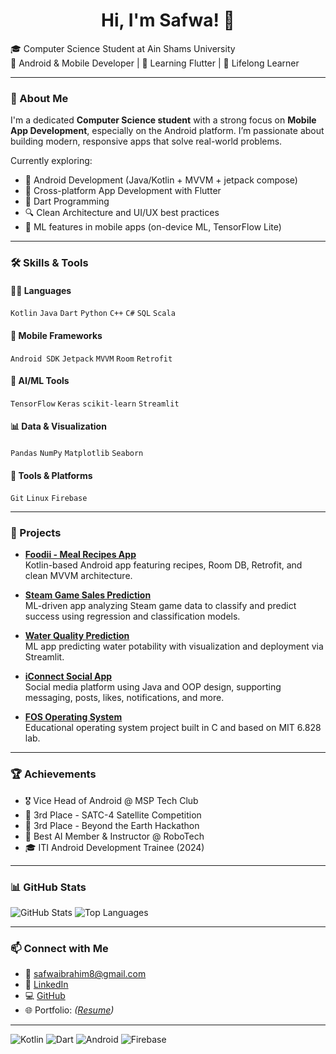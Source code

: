 <h1 align="center">Hi, I'm Safwa! 👋</h1>

🎓 Computer Science Student at Ain Shams University  
📱 Android & Mobile Developer | 🚀 Learning Flutter | 🌱 Lifelong Learner

---

### 🚀 About Me
I'm a dedicated **Computer Science student** with a strong focus on **Mobile App Development**, especially on the Android platform. I’m passionate about building modern, responsive apps that solve real-world problems.

Currently exploring:

- 📱 Android Development (Java/Kotlin + MVVM + jetpack compose)
- 🧩 Cross-platform App Development with Flutter
- 🎯 Dart Programming
- 🔍 Clean Architecture and UI/UX best practices
- 🤖 ML features in mobile apps (on-device ML, TensorFlow Lite)

---

### 🛠️ Skills & Tools

#### 👨‍💻 Languages
`Kotlin` `Java` `Dart` `Python` `C++` `C#` `SQL` `Scala`

#### 📱 Mobile Frameworks
`Android SDK` `Jetpack` `MVVM` `Room` `Retrofit`

#### 🧠 AI/ML Tools
`TensorFlow` `Keras` `scikit-learn` `Streamlit`

#### 📊 Data & Visualization
`Pandas` `NumPy` `Matplotlib` `Seaborn`

#### 🔧 Tools & Platforms
`Git` `Linux` `Firebase` 

---

### 🧪 Projects

- **[Foodii - Meal Recipes App](https://github.com/safwa25/Meal-recipes-app)**  
  Kotlin-based Android app featuring recipes, Room DB, Retrofit, and clean MVVM architecture.

- **[Steam Game Sales Prediction](https://github.com/3twla-Girls/Videogame-Sales-on-Steam-Prediction)**  
  ML-driven app analyzing Steam game data to classify and predict success using regression and classification models.

- **[Water Quality Prediction](https://github.com/safwa25/Water-Quality-Prediction)**  
  ML app predicting water potability with visualization and deployment via Streamlit.

- **[iConnect Social App](https://github.com/Abdallah-Sherif/iConnect-Social-App)**  
  Social media platform using Java and OOP design, supporting messaging, posts, likes, notifications, and more.

- **[FOS Operating System](https://github.com/safwa25/Fos-operating-system.git)**  
  Educational operating system project built in C and based on MIT 6.828 lab.

---

### 🏆 Achievements

- 🎖️ Vice Head of Android @ MSP Tech Club  
- 🥉 3rd Place - SATC-4 Satellite Competition  
- 🥉 3rd Place - Beyond the Earth Hackathon  
- 🏅 Best AI Member & Instructor @ RoboTech  
- 🎓 ITI Android Development Trainee (2024)

---

### 📊 GitHub Stats

![GitHub Stats](https://github-readme-stats.vercel.app/api?username=safwa25&show_icons=true&theme=radical)
![Top Languages](https://github-readme-stats.vercel.app/api/top-langs/?username=safwa25&layout=compact&theme=radical)

---

### 📫 Connect with Me
- 📧 [safwaibrahim8@gmail.com](mailto:safwaibrahim8@gmail.com)  
- 💼 [LinkedIn](https://www.linkedin.com/in/safwa-ibrahim/)  
- 💻 [GitHub](https://github.com/safwa25)  
- 🌐 Portfolio: *([Resume](https://drive.google.com/file/d/1Al3xphcmf5eIUkxHU1M1cjXi_vUTJHei/view?usp=sharing))*

---

![Kotlin](https://img.shields.io/badge/Kotlin-0095D5?style=for-the-badge&logo=kotlin&logoColor=white)
![Dart](https://img.shields.io/badge/Dart-0175C2?style=for-the-badge&logo=dart&logoColor=white)
![Android](https://img.shields.io/badge/Android-3DDC84?style=for-the-badge&logo=android&logoColor=white)
![Firebase](https://img.shields.io/badge/Firebase-FFCA28?style=for-the-badge&logo=firebase&logoColor=white)
